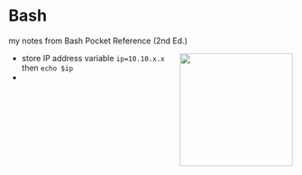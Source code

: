 # Bash
my notes from Bash Pocket Reference (2nd Ed.)

<image src="https://github.com/PythonCoderUnicorn/Bash/assets/55933131/4f1cf1ab-322d-4d28-b04c-e8df406ea5c4" align='right' height='200'>


- store IP address variable `ip=10.10.x.x` then `echo $ip`
- 